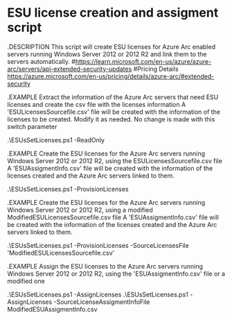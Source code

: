 # ESU license creation and assigment script

.DESCRIPTION
   This script will create ESU licenses for Azure Arc enabled servers running Windows Server 2012 or 2012 R2 and link them to the servers automatically.
  #https://learn.microsoft.com/en-us/azure/azure-arc/servers/api-extended-security-updates
  #Pricing Details https://azure.microsoft.com/en-us/pricing/details/azure-arc/#extended-security

.EXAMPLE
  Extract the information of the Azure Arc servers that need ESU licenses and create the csv file with the licenses information
  A 'ESULicensesSourcefile.csv' file will be created with the information of the licenses to be created. Modify it as needed.
  No change is made with this switch parameter

   .\ESUsSetLicenses.ps1 -ReadOnly

.EXAMPLE
  Create the ESU licenses for the Azure Arc servers running Windows Server 2012 or 2012 R2, using the ESULicensesSourcefile.csv file
  A 'ESUAssigmentInfo.csv' file will be created with the information of the licenses created and the Azure Arc servers linked to them.

   .\ESUsSetLicenses.ps1 -ProvisionLicenses

.EXAMPLE
  Create the ESU licenses for the Azure Arc servers running Windows Server 2012 or 2012 R2, using a modified ModifiedESULicensesSourcefile.csv file
  A 'ESUAssigmentInfo.csv' file will be created with the information of the licenses created and the Azure Arc servers linked to them.

   .\ESUsSetLicenses.ps1 -ProvisionLicenses -SourceLicensesFile 'ModifiedESULicensesSourcefile.csv'

.EXAMPLE
  Assign the ESU licenses to the Azure Arc servers running Windows Server 2012 or 2012 R2, using the 'ESUAssigmentInfo.csv' file or a modified one

  .\ESUsSetLicenses.ps1 -AssignLicenses
  .\ESUsSetLicenses.ps1 -AssignLicenses -SourceLicenseAssigmentInfoFile ModifiedESUAssigmentInfo.csv